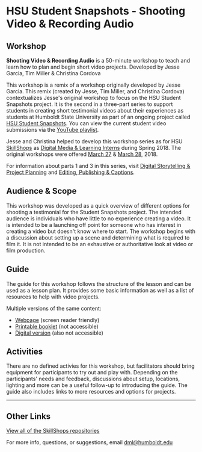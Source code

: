 # HSU Student Snapshots - Shooting Video &amp; Recording Audio

## Workshop
__Shooting Video &amp; Recording Audio__ is a 50-minute workshop to teach and learn how to plan and begin short video projects. Developed by Jesse Garcia, Tim Miller &amp; Christina Cordova

This workshop is a remix of a workshop originally developed by Jesse Garcia. This remix (created by Jesse, Tim Miller, and Christina Cordova) contextualizes Jesse's original workshop to focus on the HSU Student Snapshots project. It is the second in a three-part series to support students in creating short testimonial videos about their experiences as students at Humboldt State University as part of an ongoing project called [HSU Student Snapshots](http://libguides.humboldt.edu/snapshots). You can view the current student video submissions via the [YouTube playlist](https://www.youtube.com/playlist?list=PLe7DUUoET6mUN1jP4pO6uKW9uyubSkQhC). 

Jesse and Christina helped to develop this workshop series as for HSU [SkillShops](http://humboldt.libcal.com/workshops) as [Digital Media & Learning Interns](http://libguides.humboldt.edu/dml/apply) during Spring 2018. The original workshops were offered [March 27](https://humboldt.libcal.com/event/4048513) &amp; [March 28](https://humboldt.libcal.com/event/4048532), 2018.

For information about parts 1 and 3 in this series, visit [Digital Storytelling &amp; Project Planning](https://hsudml.github.io/snapshotsStorytelling/) and [Editing, Publishing &amp; Captions](https://hsudml.github.io/snapshotsEditing/).

## Audience &amp; Scope
This workshop was developed as a quick overview of different options for shooting a testimonial for the Student Snapshots project. The intended audience is individuals who have little to no experience creating a video. It is intended to be a launching off point for someone who has interest in creating a video but doesn't know where to start. The workshop begins with a discussion about setting up a scene and determining what is required to film it. It is not intended to be an exhaustive or authoritative look at video or film production.

## Guide
The guide for this workshop follows the structure of the lesson and can be used as a lesson plan. It provides some basic information as well as a list of resources to help with video projects. 

Multiple versions of the same content:
+ [Webpage](https://hsudml.github.io/snapshotsShootingVideo/guide) (screen reader friendly)
+ [Printable booklet](https://hsudml.github.io/snapshotsVideo/assets/snapshotsVideo.pdf) (not accessible)
+ [Digital version](https://docs.google.com/presentation/d/e/2PACX-1vTvadEiQKRTxl7-5p2695PQqmSWZo0jDk2QvEfzi1bwLyzV0lKghmRIhuGCCNP_vwOp8bFls_g38bRr/pub?start=false&loop=false&delayms=3000) (also not accessible)

## Activities
There are no defined activies for this workshop, but facilitators should bring equipment for participants to try out and play with. Depending on the participants' needs and feedback, discussions about setup, locations, lighting and more can be a useful follow-up to introducing the guide. The guide also includes links to more resources and options for projects. 


---
## Other Links
[View all of the SkillShops repositories](https://hsudml.github.io/skillshops)

For more info, questions, or suggestions, email dml@humboldt.edu
